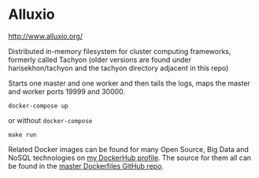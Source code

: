 Alluxio
=======

http://www.alluxio.org/

Distributed in-memory filesystem for cluster computing frameworks, formerly called Tachyon (older versions are found under harisekhon/tachyon and the tachyon directory adjacent in this repo)

Starts one master and one worker and then tails the logs, maps the master and worker ports 19999 and 30000.

```
docker-compose up
```

or without `docker-compose`

```
make run
```

Related Docker images can be found for many Open Source, Big Data and NoSQL technologies on [my DockerHub profile](https://hub.docker.com/r/harisekhon). The source for them all can be found in the [master Dockerfiles GitHub repo](https://github.com/HariSekhon/Dockerfiles/).
